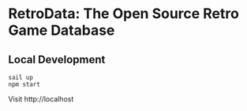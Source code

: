 # RetroData: The Open Source Retro Game Database

## Local Development

```
sail up
npm start
```

Visit http://localhost
